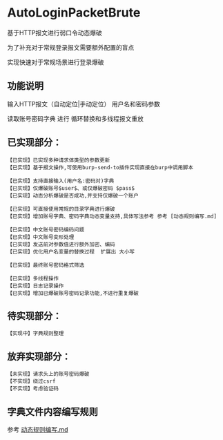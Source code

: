 # AutoLoginPacketBrute

基于HTTP报文进行弱口令动态爆破

为了补充对于常规登录报文需要额外配置的盲点

实现快速对于常规场景进行登录爆破


## 功能说明

输入HTTP报文（自动定位|手动定位） 用户名和密码参数

读取账号密码字典 进行 循环替换和多线程报文重放

## 已实现部分：

```
【已实现】已实现多种请求体类型的参数更新
【已实现】基于报文操作,可使用burp-send-to插件实现直接在burp中调用脚本

【已实现】支持直接输入(用户名:密码对)字典
【已实现】仅爆破账号$user$、或仅爆破密码 $pass$
【已实现】动态分析爆破是否成功,并支持仅爆破一个账户

【已实现】可直接使用常规的目录字典进行爆破
【已实现】增加账号字典、密码字典动态变量支持,具体写法参考 参考 [动态规则编写.md] 

【已实现】中文账号密码编码问题
【已实现】中文账号变形处理
【已实现】发送前对参数值进行额外加密、编码
【已实现】优化用户名变量的替换过程  扩展出 大小写

【已实现】最终账号密码格式筛选

【已实现】多线程操作
【已实现】日志记录操作
【已实现】增加已爆破账号密码记录功能,不进行重复爆破

```

## 待实现部分：

```
【实现中】字典规则整理
```

## 放弃实现部分：

```
【未实现】请求头上的账号密码爆破
【不实现】绕过csrf
【不实现】考虑验证码
```

## 字典文件内容编写规则

参考 [动态规则编写.md](动态规则编写.md)

